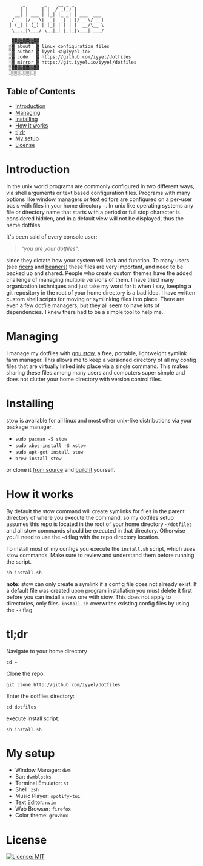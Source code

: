 ```
      _       _    __ _ _           
     | |     | |  / _(_) |          
   __| | ___ | |_| |_ _| | ___  ___ 
  / _` |/ _ \| __|  _| | |/ _ \/ __|
 | (_| | (_) | |_| | | | |  __/\__ \
  \__,_|\___/ \__|_| |_|_|\___||___/
                                    
  ▓▓▓▓▓▓▓▓▓▓
 ░▓ about  ▓ linux configuration files
 ░▓ author ▓ iyyel <i@iyyel.io>
 ░▓ code   ▓ https://github.com/iyyel/dotfiles
 ░▓ mirror ▓ https://git.iyyel.io/iyyel/dotfiles
 ░▓▓▓▓▓▓▓▓▓▓
 ░░░░░░░░░░
```


## Table of Contents
 - [Introduction](#Introduction)
 - [Managing](#Managing)
 - [Installing](#Installing)
 - [How it works](#How-it-works)
 - [tl;dr](#tldr)
 - [My setup](#My-setup)
 - [License](#License)


# Introduction
In the unix world programs are commonly configured in two different ways, via shell arguments or text based configuration files.
Programs with many options like window managers or text editors are configured on a per-user basis with files in your home directory `~`.
In unix like operating systems any file or directory name that starts with a period or full stop character is considered hidden,
and in a default view will not be displayed, thus the name dotfiles. 

It's been said of every console user: 
> _"you are your dotfiles"_.

since they dictate how your system will look and function. To many users (see [ricers](http://unixporn.net) and [beaners](http://nixers.net)) 
these files are very important, and need to be backed up and shared. People who create custom themes have the added challenge of managing
multiple versions of them. I have tried many organization techniques and just take my word for it when I say, keeping a git repository in the 
root of your home directory is a bad idea. I have written custom shell scripts for moving or symlinking files into place. There are even a few 
dotfile managers, but they all seem to have lots of dependencies. I knew there had to be a simple tool to help me.


# Managing
I manage my dotfiles with [gnu stow](http://www.gnu.org/software/stow/), a free, portable, lightweight symlink farm manager. 
This allows me to keep a versioned directory of all my config files that are virtually linked into place via a single command. 
This makes sharing these files among many users and computers super simple and does not clutter your home directory with version control files.


# Installing
stow is available for all linux and most other unix-like distributions via your package manager.

- `sudo pacman -S stow`
- `sudo xbps-install -S xstow`
- `sudo apt-get install stow`
- `brew install stow`

or clone it [from source](https://savannah.gnu.org/git/?group=stow) and [build it](http://git.savannah.gnu.org/cgit/stow.git/tree/INSTALL) yourself.


# How it works
By default the stow command will create symlinks for files in the parent directory of where you execute the command, so my dotfiles setup assumes this
repo is located in the root of your home directory `~/dotfiles` and all stow commands should be executed in that directory. Otherwise you'll need to use
the `-d` flag with the repo directory location.

To install most of my configs you execute the `install.sh` script, which uses stow commands. Make sure to review and understand them before running the script.

`sh install.sh`

**note:** stow can only create a symlink if a config file does not already exist. If a default file was created upon program installation you must delete it 
first before you can install a new one with stow. This does not apply to directories, only files. `install.sh` overwrites existing config files by using the `-R` flag.


# tl;dr
Navigate to your home directory

`cd ~`

Clone the repo:

`git clone http://github.com/iyyel/dotfiles`

Enter the dotfiles directory:

`cd dotfiles`

execute install script:

`sh install.sh`


# My setup

- Window Manager: `dwm`
- Bar: `dwmblocks`
- Terminal Emulator: `st`
- Shell: `zsh`
- Music Player: `spotify-tui`
- Text Editor: `nvim`
- Web Browser: `firefox`
- Color theme: `gruvbox`


# License

[![License: MIT](https://img.shields.io/badge/License-MIT-yellow.svg)](LICENSE.md)
